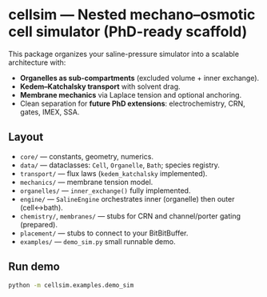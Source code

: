 # cellsim — Nested mechano–osmotic cell simulator (PhD-ready scaffold)

This package organizes your saline-pressure simulator into a scalable architecture with:
- **Organelles as sub-compartments** (excluded volume + inner exchange).
- **Kedem–Katchalsky transport** with solvent drag.
- **Membrane mechanics** via Laplace tension and optional anchoring.
- Clean separation for **future PhD extensions**: electrochemistry, CRN, gates, IMEX, SSA.

## Layout
- `core/` — constants, geometry, numerics.
- `data/` — dataclasses: `Cell`, `Organelle`, `Bath`; species registry.
- `transport/` — flux laws (`kedem_katchalsky` implemented).
- `mechanics/` — membrane tension model.
- `organelles/` — `inner_exchange()` fully implemented.
- `engine/` — `SalineEngine` orchestrates inner (organelle) then outer (cell↔bath).
- `chemistry/`, `membranes/` — stubs for CRN and channel/porter gating (prepared).
- `placement/` — stubs to connect to your BitBitBuffer.
- `examples/` — `demo_sim.py` small runnable demo.

## Run demo
```bash
python -m cellsim.examples.demo_sim
```
